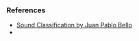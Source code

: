 
### References
- [Sound Classification by Juan Pablo Bello](https://s18798.pcdn.co/jpbello/wp-content/uploads/sites/1691/2018/01/8-classification.pdf)
- 